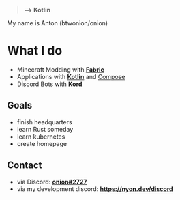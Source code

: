 > **--> Kotlin**

My name is Anton (btwonion/onion)

# What I do
- Minecraft Modding with [**Fabric**](https://fabricmc.net)
- Applications with [**Kotlin**](https://kotlinlang.org) and [Compose](https://github.com/JetBrains/compose-jb)
- Discord Bots with [**Kord**](https://github.com/kordlib/kord)

## Goals
- finish headquarters
- learn Rust someday
- learn kubernetes
- create homepage

## Contact
- via Discord: [**onion#2727**](https://discord.com/users/645263163411005440)
- via my development discord: **https://nyon.dev/discord**